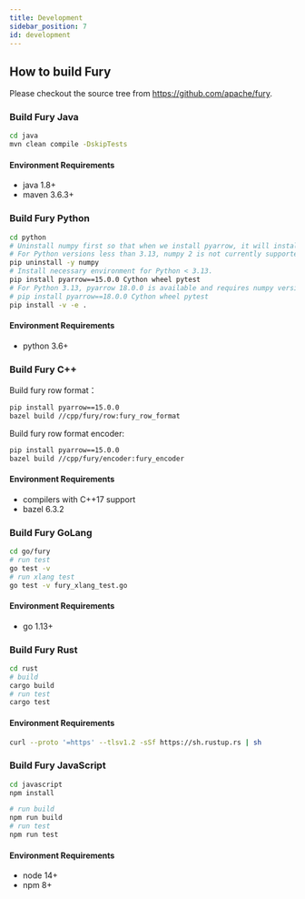 ```yaml
---
title: Development
sidebar_position: 7
id: development
---
```


## How to build Fury

Please checkout the source tree from https://github.com/apache/fury.

### Build Fury Java

```bash
cd java
mvn clean compile -DskipTests
```

#### Environment Requirements

- java 1.8+
- maven 3.6.3+

### Build Fury Python

```bash
cd python
# Uninstall numpy first so that when we install pyarrow, it will install the correct numpy version automatically.
# For Python versions less than 3.13, numpy 2 is not currently supported.
pip uninstall -y numpy
# Install necessary environment for Python < 3.13.
pip install pyarrow==15.0.0 Cython wheel pytest
# For Python 3.13, pyarrow 18.0.0 is available and requires numpy version greater than 2.
# pip install pyarrow==18.0.0 Cython wheel pytest
pip install -v -e .
```

#### Environment Requirements

- python 3.6+

### Build Fury C++

Build fury row format：

```bash
pip install pyarrow==15.0.0
bazel build //cpp/fury/row:fury_row_format
```

Build fury row format encoder:

```bash
pip install pyarrow==15.0.0
bazel build //cpp/fury/encoder:fury_encoder
```

#### Environment Requirements

- compilers with C++17 support
- bazel 6.3.2

### Build Fury GoLang

```bash
cd go/fury
# run test
go test -v
# run xlang test
go test -v fury_xlang_test.go
```

#### Environment Requirements

- go 1.13+

### Build Fury Rust

```bash
cd rust
# build
cargo build
# run test
cargo test
```

#### Environment Requirements

```bash
curl --proto '=https' --tlsv1.2 -sSf https://sh.rustup.rs | sh
```

### Build Fury JavaScript

```bash
cd javascript
npm install

# run build
npm run build
# run test
npm run test
```

#### Environment Requirements

- node 14+
- npm 8+
